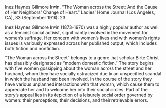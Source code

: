 Inez Haynes Gillmore Irwin. "The Woman across the Street: And the Cause of Her Neighbors' Change of Heart." Ladies' Home Journal (Los Angeles, CA), 33 (September 1916): 23.  

Inez Haynes Gillmore Irwin (1873-1970) was a highly popular author as well as a feminist social activist, significantly involved in the movement for women’s suffrage. Her concern with women’s lives and with women’s rights issues is variously expressed across her published output, which includes both fiction and nonfiction.  

“The Woman across the Street” belongs to a genre that scholar Birte Christ has plausibly designated as “modern domestic fiction.” The story begins with five women gossipping about the woman across the street and her husband, whom they have socially ostracized due to an unspecified scandal in which the husband had been involved. In the course of the story they have various unplanned interactions with that woman, which cause them to appreciate her and to welcome her into their social circles. Part of the story’s appeal lies in its depiction of a leisurely social order governed by women: their perceptions, their decisions, and their retrievable errors.
